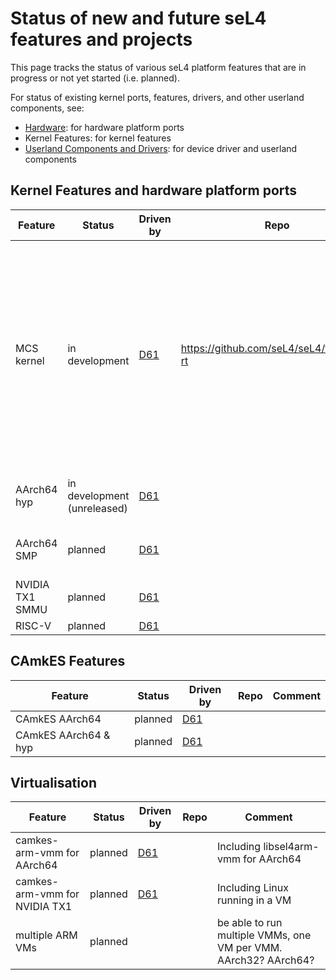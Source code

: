 # Status of new and future seL4 features and projects


This page tracks the status of various seL4 platform features that are
in progress or not yet started (i.e. planned).

For status of existing kernel ports, features, drivers, and other userland components, see:

- [Hardware](Hardware): for hardware platform ports
- Kernel Features: for kernel features
- [Userland Components and Drivers](../Userland_Components_and_Drivers): for device driver and
        userland components

## Kernel Features and hardware platform ports


|Feature|Status|Driven by|Repo|Comment|
|-|-|-|-|-|
| MCS kernel | in development | [D61](mailto:devel@sel4.systems)| <https://github.com/seL4/seL4/tree/new-rt> | being developed for x32, x64, AArch32, AArch64 on most supported platforms. Note, development branch is not released publicly, but github branch is updated from it occasionally | 
| AArch64 hyp | in development (unreleased) | [D61](mailto:devel@sel4.systems)| | being developed on NVIDIA TX1, HiKey |
| AArch64 SMP | planned | [D61](mailto:devel@sel4.systems)| | to be developed on NVIDIA TX1, HiKey |
| NVIDIA TX1 SMMU | planned | [D61](mailto:devel@sel4.systems)| | AArch32 and AArch64 |
| RISC-V | planned | [D61](mailto:devel@sel4.systems)| | |

## CAmkES Features


|Feature|Status|Driven by|Repo|Comment|
|-|-|-|-|-|
| CAmkES AArch64 | planned | [D61](mailto:devel@sel4.systems)| | |
| CAmkES AArch64 & hyp | planned | [D61](mailto:devel@sel4.systems)| | |

## Virtualisation


|Feature|Status|Driven by|Repo|Comment|
|-|-|-|-|-|
| camkes-arm-vmm for AArch64 | planned |[D61](mailto:devel@sel4.systems)| | Including libsel4arm-vmm for AArch64 |
| camkes-arm-vmm for NVIDIA TX1 | planned |[D61](mailto:devel@sel4.systems)| | Including Linux running in a VM |
| multiple ARM VMs | planned| | | be able to run multiple VMMs, one VM per VMM. AArch32? AArch64?|

